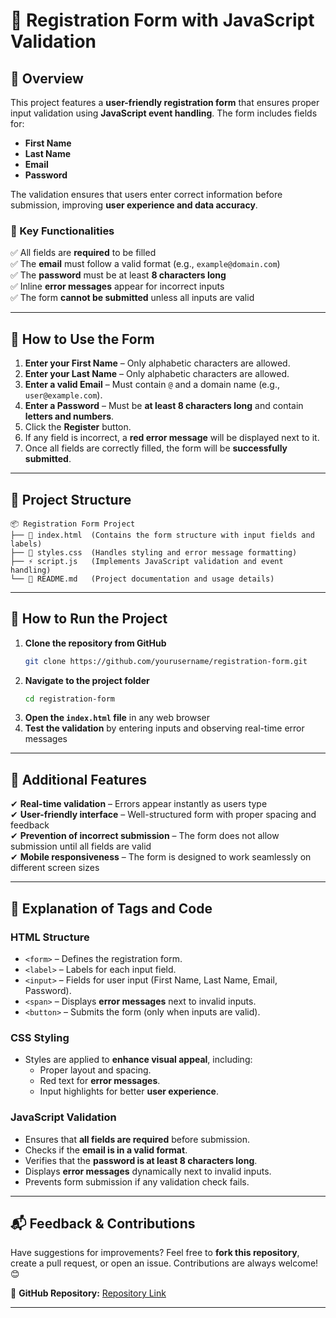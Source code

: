 # 🚀 Registration Form with JavaScript Validation

## 📌 Overview
This project features a **user-friendly registration form** that ensures proper input validation using **JavaScript event handling**. The form includes fields for:

- **First Name**
- **Last Name**
- **Email**
- **Password**

The validation ensures that users enter correct information before submission, improving **user experience and data accuracy**.

### 🔑 Key Functionalities
✅ All fields are **required** to be filled  
✅ The **email** must follow a valid format (e.g., `example@domain.com`)  
✅ The **password** must be at least **8 characters long**  
✅ Inline **error messages** appear for incorrect inputs  
✅ The form **cannot be submitted** unless all inputs are valid  

---

## 🎯 How to Use the Form

1. **Enter your First Name** – Only alphabetic characters are allowed.  
2. **Enter your Last Name** – Only alphabetic characters are allowed.  
3. **Enter a valid Email** – Must contain `@` and a domain name (e.g., `user@example.com`).  
4. **Enter a Password** – Must be **at least 8 characters long** and contain **letters and numbers**.  
5. Click the **Register** button.  
6. If any field is incorrect, a **red error message** will be displayed next to it.  
7. Once all fields are correctly filled, the form will be **successfully submitted**.  

---

## 📂 Project Structure

```
📦 Registration Form Project
├── 📄 index.html  (Contains the form structure with input fields and labels)
├── 🎨 styles.css  (Handles styling and error message formatting)
├── ⚡ script.js   (Implements JavaScript validation and event handling)
└── 📖 README.md   (Project documentation and usage details)
```

---

## 🚀 How to Run the Project

1. **Clone the repository from GitHub**
   ```bash
   git clone https://github.com/yourusername/registration-form.git
   ```
2. **Navigate to the project folder**
   ```bash
   cd registration-form
   ```
3. **Open the `index.html` file** in any web browser
4. **Test the validation** by entering inputs and observing real-time error messages

---

## 🌟 Additional Features

✔ **Real-time validation** – Errors appear instantly as users type  
✔ **User-friendly interface** – Well-structured form with proper spacing and feedback  
✔ **Prevention of incorrect submission** – The form does not allow submission until all fields are valid  
✔ **Mobile responsiveness** – The form is designed to work seamlessly on different screen sizes  

---

## 📜 Explanation of Tags and Code

### **HTML Structure**
- `<form>` – Defines the registration form.
- `<label>` – Labels for each input field.
- `<input>` – Fields for user input (First Name, Last Name, Email, Password).
- `<span>` – Displays **error messages** next to invalid inputs.
- `<button>` – Submits the form (only when inputs are valid).

### **CSS Styling**
- Styles are applied to **enhance visual appeal**, including:
  - Proper layout and spacing.
  - Red text for **error messages**.
  - Input highlights for better **user experience**.

### **JavaScript Validation**
- Ensures that **all fields are required** before submission.
- Checks if the **email is in a valid format**.
- Verifies that the **password is at least 8 characters long**.
- Displays **error messages** dynamically next to invalid inputs.
- Prevents form submission if any validation check fails.

---

## 📬 Feedback & Contributions

Have suggestions for improvements? Feel free to **fork this repository**, create a pull request, or open an issue. Contributions are always welcome! 😊  

🔗 **GitHub Repository:** [Repository Link](https://github.com/vidishaaa/Registration_form_with_JavaScript_Validation)  

---
